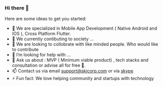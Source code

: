 ### Hi there 👋

Here are some ideas to get you started:

- 🔭  We are specialized in Mobile App Development ( Native Android and IOS ), Cross Platform Flutter.
- 🌱  We currently contibuting to society ...
- 👯 We are looking to collobrate with like minded people. Who would like to contribute 
- 🤔 I’m looking for help with ...
- 💬 Ask us about : MVP ( Minimum viable product) , tech stacks and consultation or advise all for free 🎉.
- 📫  Contact us via email [support@skjcorp.com](mailto:support@skjcorp.com) or via [skype](https://join.skype.com/invite/mGcBElChDIQS)
- ⚡ Fun fact: We love helping community and startups with technology 
